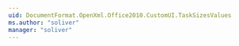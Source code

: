 ```yaml
---
uid: DocumentFormat.OpenXml.Office2010.CustomUI.TaskSizesValues
ms.author: "soliver"
manager: "soliver"
---
```

